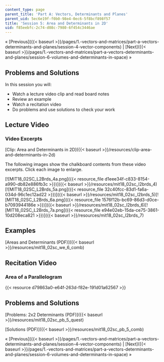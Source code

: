 ```yaml
---
content_type: page
parent_title: 'Part A: Vectors, Determinants and Planes'
parent_uid: 5ec6e19f-f0b0-98e4-0ec6-5f8bcf898f57
title: 'Session 5: Area and Determinants in 2D'
uid: f85eebfc-2c74-d08c-7980-6f454c3446ae
---
```


« [Previous]({{< baseurl >}}/pages/1.-vectors-and-matrices/part-a-vectors-determinants-and-planes/session-4-vector-components) | [Next]({{< baseurl >}}/pages/1.-vectors-and-matrices/part-a-vectors-determinants-and-planes/session-6-volumes-and-determinants-in-space) »

Problems and Solutions
----------------------

In this session you will:

*   Watch a lecture video clip and read board notes
*   Review an example
*   Watch a recitation video
*   Do problems and use solutions to check your work

Lecture Video
-------------

### Video Excerpts

[Clip: Area and Determinants in 2D]({{< baseurl >}}/resources/clip-area-and-determinants-in-2d)

The following images show the chalkboard contents from these video excerpts. Click each image to enlarge.

[![MIT18_02SC_L2Brds_4a.png]({{< resource_file d1eee34f-c833-8154-a990-db82e886fb3c >}})]({{< baseurl >}}/resources/mit18_02sc_l2brds_4)[![MIT18_02SC_L2Brds_5a.png]({{< resource_file 32c40fcc-83d1-fa6a-034d-96c1ec12ad22 >}})]({{< baseurl >}}/resources/mit18_02sc_l2brds_5)[![MIT18_02SC_L2Brds_6a.png]({{< resource_file 1576f12b-bc69-86d3-d0ce-b7093944186e >}})]({{< baseurl >}}/resources/mit18_02sc_l2brds_6)[![MIT18_02SC_L2Brds_7a.png]({{< resource_file e94e02eb-15da-ce75-3861-10d208eca821 >}})]({{< baseurl >}}/resources/mit18_02sc_l2brds_7)

Examples
--------

[Areas and Determinants (PDF)]({{< baseurl >}}/resources/mit18_02sc_we_6_comb)

Recitation Video
----------------

### Area of a Parallelogram

{{< resource d79863a0-e64f-263d-f82e-191d01a62567 >}}

Problems and Solutions
----------------------

[Problems: 2x2 Determinants (PDF)]({{< baseurl >}}/resources/mit18_02sc_pb_5_quest)

[Solutions (PDF)]({{< baseurl >}}/resources/mit18_02sc_pb_5_comb)

« [Previous]({{< baseurl >}}/pages/1.-vectors-and-matrices/part-a-vectors-determinants-and-planes/session-4-vector-components) | [Next]({{< baseurl >}}/pages/1.-vectors-and-matrices/part-a-vectors-determinants-and-planes/session-6-volumes-and-determinants-in-space) »
